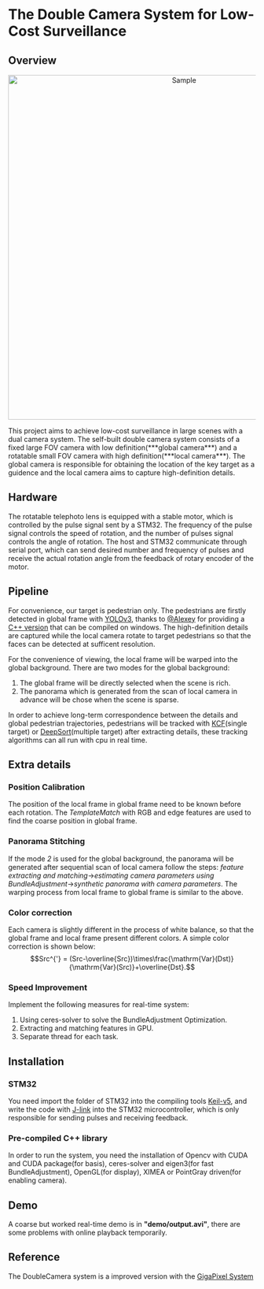 # The Double Camera System for Low-Cost Surveillance
## Overview
<p align="center">
	<img src="https://github.com/li19960612/Gimbal_DoubleCamera/blob/master/demo/camera.PNG" alt="Sample" width="700">
</p>
This project aims to achieve low-cost surveillance in large scenes with a dual camera system. The self-built double camera system consists of a fixed large FOV camera with low definition(***global camera***) and a rotatable small FOV camera with high definition(***local camera***). The global camera is responsible for obtaining the location of the key target as a guidence and the local camera aims to capture high-definition details.

## Hardware
The rotatable telephoto lens is equipped with a stable motor, which is controlled by the pulse signal sent by a STM32. The frequency of the pulse signal controls the speed of rotation, and the number of pulses signal controls the angle of rotation. The host and STM32 communicate through serial port, which can send desired number and frequency of pulses and receive the actual rotation angle from the feedback of rotary encoder of the motor.

## Pipeline
For convenience, our target is pedestrian only. The pedestrians are firstly detected in global frame with [YOLOv3](https://arxiv.org/abs/1804.02767), thanks to [@Alexey](https://github.com/AlexeyAB) for providing a [C++ version](https://github.com/AlexeyAB/darknet) that can be compiled on windows. The high-definition details are captured while the local camera rotate to target pedestrians so that the faces can be detected at sufficent resolution.

For the convenience of viewing, the local frame will be warped into the global background. There are two modes for the global background: 
1. The global frame will be directly selected when the scene is rich.
2. The panorama which is generated from the scan of local camera in advance will be chose when the scene is sparse.

In order to achieve long-term correspondence between the details and global pedestrian trajectories, pedestrians will be tracked with [KCF](https://arxiv.org/abs/1404.7584)(single target) or [DeepSort](https://arxiv.org/abs/1703.07402)(multiple target) after extracting details, these tracking algorithms can all run with cpu in real time. 

## Extra details
### Position Calibration
The position of the local frame in global frame need to be known before each rotation. The *TemplateMatch* with RGB and edge features are used to find the coarse position in global frame.

### Panorama Stitching
If the mode *2* is used for the global background, the panorama will be generated after sequential scan of local camera follow the steps: *feature extracting and matching*&rarr;*estimating camera parameters using BundleAdjustment*&rarr;*synthetic panorama with camera parameters*. The warping process from local frame to global frame is similar to the above.

### Color correction
Each camera is slightly different in the process of white balance, so that the global frame and local frame present different colors. A simple color correction is shown below:
$$Src^{'} = (Src-\overline{Src})\times\frac{\mathrm{Var}(Dst)}{\mathrm{Var}(Src)}+\overline{Dst}.$$

### Speed Improvement
Implement the following measures for real-time system:

1. Using ceres-solver to solve the BundleAdjustment Optimization.
2. Extracting and matching features in GPU.
3. Separate thread for each task.

## Installation
### STM32
You need import the folder of STM32 into the compiling tools [Keil-v5](https://www.keil.com/), and write the code with [J-link](https://www.segger.com/products/debug-probes/j-link/) into the STM32 microcontroller, which is only responsible for sending pulses and receiving feedback.

### Pre-compiled C++ library
In order to run the system, you need the installation of Opencv with CUDA and CUDA package(for basis), ceres-solver and eigen3(for fast BundleAdjustment), OpenGL(for display), XIMEA or PointGray driven(for enabling camera).

## Demo
A coarse but worked real-time demo is in **"demo/output.avi"**, there are some problems with online playback temporarily.

## Reference
The DoubleCamera system is a improved version with the [GigaPixel System](http://xiaoyunyuan.net/iccp_giga.html)
